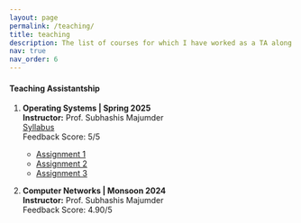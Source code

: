 ```yaml
---
layout: page
permalink: /teaching/
title: teaching
description: The list of courses for which I have worked as a TA along with assignments that I had prepared.
nav: true
nav_order: 6
---
```


#### Teaching Assistantship

1. **Operating Systems | Spring 2025**  
   **Instructor:** Prof. Subhashis Majumder  
   [Syllabus](/assets/pdf/CS_4710_Syllabus.pdf)  
   Feedback Score: 5/5  
   - [Assignment 1](/assets/pdf/CS_4710_A1.pdf)  
   - [Assignment 2](/assets/pdf/CS_4710_A2.pdf)  
   - [Assignment 3](/assets/pdf/CS_1217_A3.pdf)  

2. **Computer Networks | Monsoon 2024**  
   **Instructor:** Prof. Subhashis Majumder  
   Feedback Score: 4.90/5

